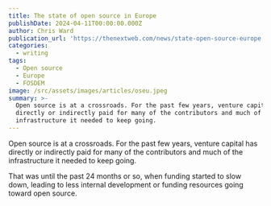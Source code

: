 ```yaml
---
title: The state of open source in Europe
publishDate: 2024-04-11T00:00:00.000Z
author: Chris Ward
publication_url: 'https://thenextweb.com/news/state-open-source-europe'
categories:
  - writing
tags:
  - Open source
  - Europe
  - FOSDEM
image: /src/assets/images/articles/oseu.jpeg
summary: >-
  Open source is at a crossroads. For the past few years, venture capital has
  directly or indirectly paid for many of the contributors and much of the
  infrastructure it needed to keep going.
---
```


Open source is at a crossroads. For the past few years, venture capital has directly or indirectly paid for many of the contributors and much of the infrastructure it needed to keep going.

That was until the past 24 months or so, when funding started to slow down, leading to less internal development or funding resources going toward open source.
